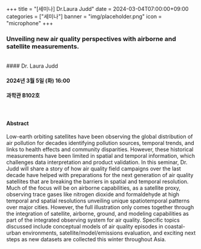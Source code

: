 ﻿+++
title = "[세미나] Dr.Laura Judd"
date = 2024-03-04T07:00:00+09:00
categories = ["세미나"]
banner = "img/placeholder.png"
icon = "microphone"
+++
### Unveiling new air quality perspectives with airborne and satellite measurements.

<br>
#### Dr. Laura Judd

#### 2024년 3월 5일 (화) 16:00

####  과학관 B102호

<br>

#### Abstract
Low-earth orbiting satellites have been observing the global distribution of air pollution for decades identifying pollution sources, temporal trends, and links to health effects and community disparities. However, these historical measurements have been limited in spatial and temporal information, which challenges data interpretation and product validation. In this seminar, Dr. Judd will share a story of how air quality field campaigns over the last decade have helped with preparations for the next generation of air quality satellites that are breaking the barriers in spatial and temporal resolution. Much of the focus will be on airborne capabilities, as a satellite proxy, observing trace gases like nitrogen dioxide and formaldehyde at high temporal and spatial resolutions unveiling unique spatiotemporal patterns over major cities. However, the full illustration only comes together through the integration of satellite, airborne, ground, and modeling capabilities as part of the integrated observing system for air quality. Specific topics discussed include conceptual models of air quality episodes in coastal-urban environments, satellite/model/emissions evaluation, and exciting next steps as new datasets are collected this winter throughout Asia.
